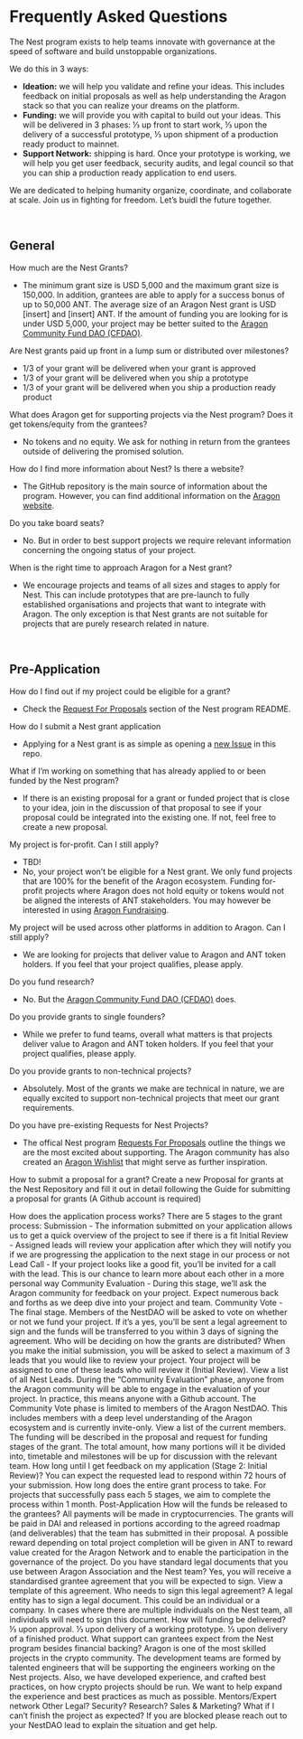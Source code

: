# Frequently Asked Questions

The Nest program exists to help teams innovate with governance at the speed of software and build unstoppable organizations.

We do this in 3 ways:
- **Ideation:** we will help you validate and refine your ideas. This includes feedback on initial proposals as well as help understanding the Aragon stack so that you can realize your dreams on the platform.
- **Funding:** we will provide you with capital to build out your ideas. This will be delivered in 3 phases: ⅓ up front to start work, ⅓ upon the delivery of a successful prototype, ⅓ upon shipment of a production ready product to mainnet.
- **Support Network:** shipping is hard. Once your prototype is working, we will help you get user feedback, security audits, and legal council so that you can ship a production ready application to end users. 

We are dedicated to helping humanity organize, coordinate, and collaborate at scale. Join us in fighting for freedom. Let’s buidl the future together. 

<br>

## General

How much are the Nest Grants? 
- The minimum grant size is USD 5,000 and the maximum grant size is 150,000. In addition, grantees are able to apply for a success bonus of up to 50,000 ANT. The average size of an Aragon Nest grant is USD [insert] and [insert] ANT. 
If the amount of funding you are looking for is under USD 5,000, your project may be better suited to the [Aragon Community Fund DAO (CFDAO)](https://forum.aragon.org/t/how-to-make-proposals-to-the-community-funding-dao/697).

Are Nest grants paid up front in a lump sum or distributed over milestones?
- 1/3 of your grant will be delivered when your grant is approved
- 1/3 of your grant will be delivered when you ship a prototype
- 1/3 of your grant will be delivered when you ship a production ready product

What does Aragon get for supporting projects via the Nest program? Does it get tokens/equity from the grantees?
- No tokens and no equity. We ask for nothing in return from the grantees outside of delivering the promised solution. 

How do I find more information about Nest? Is there a website?
- The GitHub repository is the main source of information about the program. However, you can find additional information on the [Aragon website](https://aragon.org/project/grants/).

Do you take board seats? 
- No. But in order to best support projects we require relevant information concerning the ongoing status of your project.

When is the right time to approach Aragon for a Nest grant? 
- We encourage projects and teams of all sizes and stages to apply for Nest. This can include prototypes that are pre-launch to fully established organisations and projects that want to integrate with Aragon. The only exception is that Nest grants are not suitable for projects that are purely research related in nature. 

<br>

## Pre-Application

How do I find out if my project could be eligible for a grant?
- Check the [Request For Proposals](https://github.com/temp-nestdao/nest/blob/master/README.md#requests-for-proposals) section of the Nest program README.

How do I submit a Nest grant application
- Applying for a Nest grant is as simple as opening a [new Issue](https://github.com/aragon/nest/issues/new) in this repo. 

What if I’m working on something that has already applied to or been funded by the Nest program?
- If there is an existing proposal for a grant or funded project that is close to your idea, join in the discussion of that proposal to see if your proposal could be integrated into the existing one. If not, feel free to create a new proposal.

My project is for-profit. Can I still apply? 
- TBD! 
- No, your project won’t be eligible for a Nest grant. We only fund projects that are 100% for the benefit of the Aragon ecosystem. Funding for-profit projects where Aragon does not hold equity or tokens would not be aligned the interests of ANT stakeholders. You may however be interested in using [Aragon Fundraising](https://github.com/AragonBlack/fundraising). 

My project will be used across other platforms in addition to Aragon. Can I still apply?
- We are looking for projects that deliver value to Aragon and ANT token holders. If you feel that your project qualifies, please apply.

Do you fund research?
- No. But the [Aragon Community Fund DAO (CFDAO)](https://forum.aragon.org/t/how-to-make-proposals-to-the-community-funding-dao/697) does. 

Do you provide grants to single founders?
- While we prefer to fund teams, overall what matters is that projects deliver value to Aragon and ANT token holders. If you feel that your project qualifies, please apply.
 
Do you provide grants to non-technical projects? 
- Absolutely. Most of the grants we make are technical in nature, we are equally excited to support non-technical projects that meet our grant requirements.

Do you have pre-existing Requests for Nest Projects?  
- The offical Nest program [Requests For Proposals](https://github.com/temp-nestdao/nest/blob/master/README.md#requests-for-proposals) outline the things we are the most excited about supporting. The Aragon community has also created an [Aragon Wishlist](https://forum.aragon.org/t/agp-wishlist-and-blacklist/355) that might serve as further inspiration. 

How to submit a proposal for a grant?
Create a new Proposal for grants at the Nest Repository and fill it out in detail following the Guide for submitting a proposal for grants (A Github account is required)

How does the application process works?
There are 5 stages to the grant process: 
Submission - The information submitted on your application allows us to get a quick overview of the project to see if there is a fit
Initial Review - Assigned leads will review your application after which they will notify you if we are progressing the application to the next stage in our process or not
Lead Call -  If your project looks like a good fit, you’ll be invited for a call with the lead. This is our chance to learn more about each other in a more personal way
Community Evaluation - During this stage, we’ll ask the Aragon community for feedback on your project. Expect numerous back and forths as we deep dive into your project and team. 
Community Vote - The final stage. Members of the NestDAO will be asked to vote on whether or not we fund your project. If it’s a yes, you’ll be sent a legal agreement to sign and the funds will be transferred to you within 3 days of signing the agreement.
Who will be deciding on how the grants are distributed?
When you make the initial submission, you will be asked to select a maximum of 3 leads that you would like to review your project. Your project will be assigned to one of these leads who will review it (Initial Review). View a list of all Nest Leads. 
During the “Community Evaluation” phase, anyone from the Aragon community will be able to engage in the evaluation of your project. In practice, this means anyone with a Github account. 
The Community Vote phase is limited to members of the Aragon NestDAO. This includes members with a deep level understanding of the Aragon ecosystem and is currently invite-only. View a list of the current members. 
The funding will be described in the proposal and request for funding stages of the grant. The total amount, how many portions will it be divided into, timetable and milestones will be up for discussion with the relevant team.
How long until I get feedback on my application (Stage 2: Initial Review)?
You can expect the requested lead to respond within 72 hours of your submission. 
How long does the entire grant process to take. 
For projects that successfully pass each 5 stages, we aim to complete the process within 1 month.
Post-Application
How will the funds be released to the grantees?
All payments will be made in cryptocurrencies. The grants will be paid in DAI and released in portions according to the agreed roadmap (and deliverables) that the team has submitted in their proposal. A possible reward depending on total project completion will be given in ANT to reward value created for the Aragon Network and to enable the participation in the governance of the project.
Do you have standard legal documents that you use between Aragon Association and the Nest team? 
Yes, you will receive a standardised grantee agreement that you will be expected to sign. View a template of this agreement. 
Who needs to sign this legal agreement? 
A legal entity has to sign a legal document. This could be an individual or a company. In cases where there are multiple individuals on the Nest team, all individuals will need to sign this document. 
How will funding be delivered?
⅓ upon approval. ⅓ upon delivery of a working prototype. ⅓ upon delivery of a finished product.
What support can grantees expect from the Nest program besides financial backing?
Aragon is one of the most skilled projects in the crypto community. The development teams are formed by talented engineers that will be supporting the engineers working on the Nest projects. Also, we have developed experience, and crafted best practices, on how crypto projects should be run. We want to help expand the experience and best practices as much as possible.
Mentors/Expert network
Other 
Legal? 
Security? 
Research? 
Sales & Marketing? 
What if I can’t finish the project as expected?
If you are blocked please reach out to your NestDAO lead to explain the situation and get help. 
